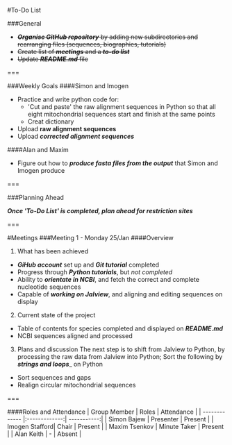 #To-Do List

###General
- ~~___Organise GitHub repository___ by adding new subdirectories and rearranging files (sequences, biographies, tutorials)~~
- ~~Create list of ___meetings___ and a ___to-do list___~~
- ~~Update ___README.md___ file~~

===

###Weekly Goals
####Simon and Imogen
- Practice and write python code for:
  - 'Cut and paste' the raw alignment sequences in Python so that all eight mitochondrial sequences start and finish at the same points
  - Creat dictionary
- Upload __raw alignment sequences__
- Upload ___corrected alignment sequences___

####Alan and Maxim
- Figure out how to ___produce fasta files from the output___ that Simon and Imogen produce

===

###Planning Ahead

___Once 'To-Do List' is completed, plan ahead for restriction sites___

===

#Meetings
###Meeting 1 - Monday 25/Jan
####Overview
1. What has been achieved
  - ___GiHub account___ set up and ___Git tutorial___ completed
  - Progress through ___Python tutorials___, but _not completed_
  - Ability to ___orientate in NCBI___, and fetch the correct and complete nucleotide sequences
  - Capable of ___working on Jalview___, and aligning and editing sequences on display
2. Current state of the project
  - Table of contents for species completed and displayed on ___README.md___
  - NCBI sequences aligned and processed
3. Plans and discussion
The next step is to shift from Jalview to Python, by processing the raw data from Jalview into Python;
Sort the following by ___strings and loops____ on Python
  - Sort sequences and gaps
  - Realign circular mitochondrial sequences

===

####Roles and Attendance
| Group Member   | Roles         | Attendance  |
| -------------  |:-------------:| -----------:|
| Simon Bajew    | Presenter     | Present     |
| Imogen Stafford| Chair         | Present     |
| Maxim Tsenkov  | Minute Taker  | Present     |
| Alan Keith     |       -       | Absent      |